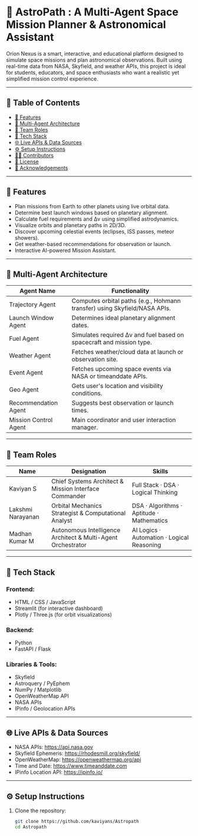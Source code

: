 # 🚀 AstroPath : A Multi-Agent Space Mission Planner & Astronomical Assistant

Orion Nexus is a smart, interactive, and educational platform designed to simulate space missions and plan astronomical observations. Built using real-time data from NASA, Skyfield, and weather APIs, this project is ideal for students, educators, and space enthusiasts who want a realistic yet simplified mission control experience.

---

## 🌌 Table of Contents

- [🔭 Features](#-features)
- [🤖 Multi-Agent Architecture](#-multi-agent-architecture)
- [🧠 Team Roles](#-team-roles)
- [🧰 Tech Stack](#-tech-stack)
- [🌐 Live APIs & Data Sources](#-live-apis--data-sources)
- [⚙️ Setup Instructions](#️-setup-instructions)
- [👨‍💻 Contributors](#-contributors)
- [📄 License](#-license)
- [🌟 Acknowledgements](#-acknowledgements)

---

## 🔭 Features

- Plan missions from Earth to other planets using live orbital data.
- Determine best launch windows based on planetary alignment.
- Calculate fuel requirements and Δv using simplified astrodynamics.
- Visualize orbits and planetary paths in 2D/3D.
- Discover upcoming celestial events (eclipses, ISS passes, meteor showers).
- Get weather-based recommendations for observation or launch.
- Interactive AI-powered Mission Assistant.

---

## 🤖 Multi-Agent Architecture

| Agent Name             | Functionality                                                                 |
|------------------------|-------------------------------------------------------------------------------|
| Trajectory Agent       | Computes orbital paths (e.g., Hohmann transfer) using Skyfield/NASA APIs.    |
| Launch Window Agent    | Determines ideal planetary alignment dates.                                  |
| Fuel Agent             | Simulates required Δv and fuel based on spacecraft and mission type.         |
| Weather Agent          | Fetches weather/cloud data at launch or observation site.                    |
| Event Agent            | Fetches upcoming space events via NASA or timeanddate APIs.                  |
| Geo Agent              | Gets user's location and visibility conditions.                              |
| Recommendation Agent   | Suggests best observation or launch times.                                   |
| Mission Control Agent  | Main coordinator and user interaction manager.                               |

---

## 🧠 Team Roles

| Name               | Designation                                                   | Skills                                      |
|--------------------|---------------------------------------------------------------|---------------------------------------------|
| Kaviyan S          | Chief Systems Architect & Mission Interface Commander         | Full Stack · DSA · Logical Thinking         |
| Lakshmi Narayanan  | Orbital Mechanics Strategist & Computational Analyst          | DSA · Algorithms · Aptitude · Mathematics   |
| Madhan Kumar M     | Autonomous Intelligence Architect & Multi-Agent Orchestrator  | AI Logics · Automation · Logical Reasoning  |

---

## 🧰 Tech Stack

### Frontend:
- HTML / CSS / JavaScript
- Streamlit (for interactive dashboard)
- Plotly / Three.js (for orbit visualizations)

### Backend:
- Python
- FastAPI / Flask

### Libraries & Tools:
- Skyfield
- Astroquery / PyEphem
- NumPy / Matplotlib
- OpenWeatherMap API
- NASA APIs
- IPinfo / Geolocation APIs

---

## 🌐 Live APIs & Data Sources

- NASA APIs: https://api.nasa.gov
- Skyfield Ephemeris: https://rhodesmill.org/skyfield/
- OpenWeatherMap: https://openweathermap.org/api
- Time and Date: https://www.timeanddate.com
- IPinfo Location API: https://ipinfo.io/

---

## ⚙️ Setup Instructions

1. Clone the repository:
   ```bash
   git clone https://github.com/kaviyans/Astropath
   cd Astropath
